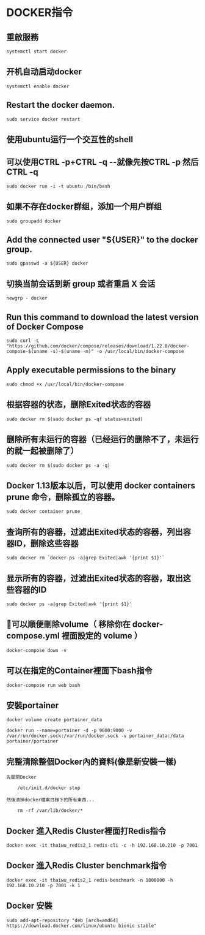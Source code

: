 # DOCKER指令
## 重啟服務
    systemctl start docker
## 开机自动启动docker
    systemctl enable docker
## Restart the docker daemon.
    sudo service docker restart
## 使用ubuntu运行一个交互性的shell
## 可以使用CTRL -p+CTRL -q --就像先按CTRL -p 然后CTRL -q
    sudo docker run -i -t ubuntu /bin/bash
## 如果不存在docker群组，添加一个用户群组
    sudo groupadd docker
## Add the connected user "${USER}" to the docker group.
    sudo gpasswd -a ${USER} docker
## 切换当前会话到新 group 或者重启 X 会话
    newgrp - docker
## Run this command to download the latest version of Docker Compose
    sudo curl -L "https://github.com/docker/compose/releases/download/1.22.0/docker-compose-$(uname -s)-$(uname -m)" -o /usr/local/bin/docker-compose
## Apply executable permissions to the binary
    sudo chmod +x /usr/local/bin/docker-compose
## 根据容器的状态，删除Exited状态的容器
    sudo docker rm $(sudo docker ps -qf status=exited)
## 删除所有未运行的容器（已经运行的删除不了，未运行的就一起被删除了）
    sudo docker rm $(sudo docker ps -a -q)
## Docker 1.13版本以后，可以使用 docker containers prune 命令，删除孤立的容器。
    sudo docker container prune
## 查询所有的容器，过滤出Exited状态的容器，列出容器ID，删除这些容器
    sudo docker rm `docker ps -a|grep Exited|awk '{print $1}'`
## 显示所有的容器，过滤出Exited状态的容器，取出这些容器的ID
    sudo docker ps -a|grep Exited|awk '{print $1}'
## 可以順便刪除volume（ 移除你在 docker-compose.yml 裡面設定的 volume ）
    docker-compose down -v
## 可以在指定的Container裡面下bash指令
    docker-compose run web bash
## 安裝portainer
 ```
docker volume create portainer_data

docker run --name=portainer -d -p 9000:9000 -v /var/run/docker.sock:/var/run/docker.sock -v portainer_data:/data portainer/portainer
```
## 完整清除整個Docker內的資料(像是新安裝一樣)
    先關閉Docker
```
    /etc/init.d/docker stop
```
    然後清掉docker檔案目錄下的所有東西...
```
    rm -rf /var/lib/docker/*
```
## Docker 進入Redis Cluster裡面打Redis指令
    docker exec -it thaiwu_redis2_1 redis-cli -c -h 192.168.10.210 -p 7001
## Docker 進入Redis Cluster benchmark指令
    docker exec -it thaiwu_redis2_1 redis-benchmark -n 1000000 -h 192.168.10.210 -p 7001 -k 1
## Docker 安裝
    sudo add-apt-repository "deb [arch=amd64] https://download.docker.com/linux/ubuntu bionic stable"